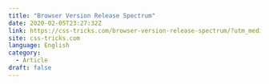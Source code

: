 ```yaml
---
title: "Browser Version Release Spectrum"
date: 2020-02-05T23:27:32Z
link: https://css-tricks.com/browser-version-release-spectrum/?utm_medium=RSS&utm_source=news.12bit.vn
site: css-tricks.com
language: English
category:
  - Article
draft: false
---
```

